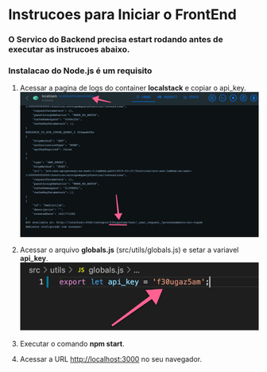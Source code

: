 # Instrucoes para Iniciar o FrontEnd

### O Servico do Backend precisa estart rodando antes de executar as instrucoes abaixo.

### Instalacao do **Node.js** é um requisito

1. Acessar a pagina de logs do container **localstack** e copiar o api_key.
![](api_key.jpg)


2. Acessar o arquivo **globals.js** (src/utils/globals.js) e setar a variavel **api_key**.
![](api_key_var.jpg)

3. Executar o comando **npm start**.


4. Acessar a URL [http://localhost:3000](http://localhost:3000) no seu navegador.